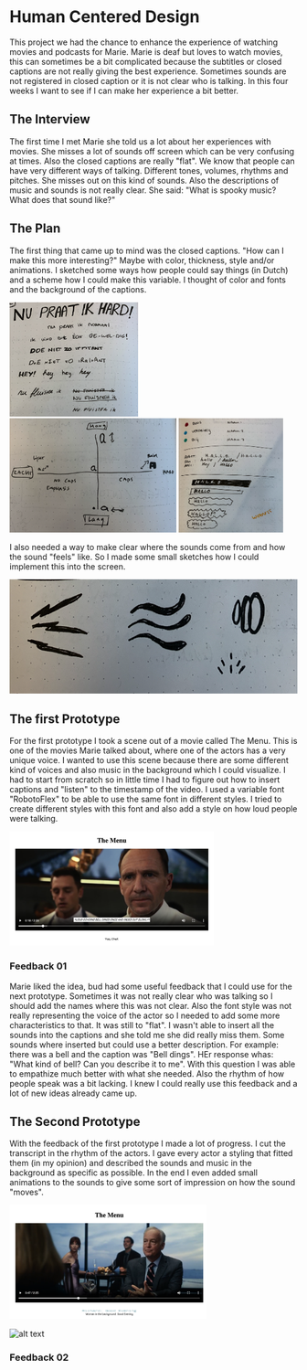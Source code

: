 # Human Centered Design

This project we had the chance to enhance the experience of watching movies and podcasts for Marie.
Marie is deaf but loves to watch movies, this can sometimes be a bit complicated because the subtitles or closed captions are not really giving the best experience. Sometimes sounds are not registered in closed caption or it is not clear who is talking. In this four weeks I want to see if I can make her experience a bit better.

## The Interview

The first time I met Marie she told us a lot about her experiences with movies. She misses a lot of sounds off screen which can be very confusing at times. Also the closed captions are really "flat". We know that people can have very different ways of talking. Different tones, volumes, rhythms and pitches. She misses out on this kind of sounds. Also the descriptions of music and sounds is not really clear. She said: "What is spooky music? What does that sound like?"

## The Plan

The first thing that came up to mind was the closed captions. "How can I make this more interesting?" Maybe with color, thickness, style and/or animations. I sketched some ways how people could say things (in Dutch) and a scheme how I could make this variable. I thought of color and fonts and the background of the captions.

<img src="./assets/images/sketch1.png" alt="sketch of different styles of text" height="200">
<img src="./assets/images/sketch2.png" alt="sketch of scheme when letters should be thick or thin" height="200">
<img src="./assets/images/sketch3.png" alt="sketch of different styles of text" height="200">

I also needed a way to make clear where the sounds come from and how the sound "feels" like. So I made some small sketches how I could implement this into the screen.

<img src="./assets/images/sketch4.png" alt="sketch of illustrated sounds" height="200">

## The first Prototype

For the first prototype I took a scene out of a movie called The Menu. This is one of the movies Marie talked about, where one of the actors has a very unique voice. I wanted to use this scene because there are some different kind of voices and also music in the background which I could visualize. I had to start from scratch so in little time I had to figure out how to insert captions and "listen" to the timestamp of the video. I used a variable font "RobotoFlex" to be able to use the same font in different styles. I tried to create different styles with this font and also add a style on how loud people were talking.

<img src="./assets/images/prototype1.png" alt="first prototype of a scene from The Menu" height="200">

### Feedback 01

Marie liked the idea, bud had some useful feedback that I could use for the next prototype. Sometimes it was not really clear who was talking so I should add the names where this was not clear. Also the font style was not really representing the voice of the actor so I needed to add some more characteristics to that. It was still to "flat". I wasn't able to insert all the sounds into the captions and she told me she did really miss them. Some sounds where inserted but could use a better description. For example: there was a bell and the caption was "Bell dings". HEr response whas: "What kind of bell? Can you describe it to me". With this question I was able to empathize much better with what she needed. Also the rhythm of how people speak was a bit lacking. I knew I could really use this feedback and a lot of new ideas already came up.

## The Second Prototype

With the feedback of the first prototype I made a lot of progress. I cut the transcript in the rhythm of the actors. I gave every actor a styling that fitted them (in my opinion) and described the sounds and music in the background as specific as possible. In the end I even added small animations to the sounds to give some sort of impression on how the sound "moves".

<img src="./assets/images/textStyle.png" alt="Scene of the Menu with closed caption in different styles" height="200">

![alt text](assets/images/theMenuGif.gif)

### Feedback 02
